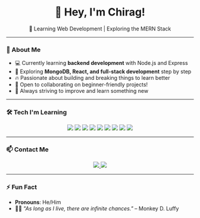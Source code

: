 <h1 align="center">👋 Hey, I'm Chirag!</h1>  

<p align="center">
  🌱 Learning Web Development | Exploring the MERN Stack  
</p>  

---

### 🚀 About Me  
- 💻 Currently learning **backend development** with Node.js and Express  
- 🚀 Exploring **MongoDB, React, and full-stack development** step by step  
- 🔥 Passionate about building and breaking things to learn better  
- 🤝 Open to collaborating on beginner-friendly projects!  
- 🎯 Always striving to improve and learn something new  

---

### 🛠️ Tech I'm Learning  
<div align="center">
  <img src="https://img.shields.io/badge/JavaScript-%23F7DF1E.svg?style=for-the-badge&logo=javascript&logoColor=black" />
  <img src="https://img.shields.io/badge/HTML-%23E34F26.svg?style=for-the-badge&logo=html5&logoColor=white" />
  <img src="https://img.shields.io/badge/CSS-%231572B6.svg?style=for-the-badge&logo=css3&logoColor=white" />
  <img src="https://img.shields.io/badge/Node.js-%23339933.svg?style=for-the-badge&logo=node.js&logoColor=white" />
  <img src="https://img.shields.io/badge/Express.js-%23000000.svg?style=for-the-badge&logo=express&logoColor=white" />
  <img src="https://img.shields.io/badge/MongoDB-%2347A248.svg?style=for-the-badge&logo=mongodb&logoColor=white" />
  <img src="https://img.shields.io/badge/React-%2361DAFB.svg?style=for-the-badge&logo=react&logoColor=black" />
  <img src="https://img.shields.io/badge/Git-%23F05032.svg?style=for-the-badge&logo=git&logoColor=white" />
  <img src="https://img.shields.io/badge/GitHub-%23181717.svg?style=for-the-badge&logo=github&logoColor=white" />
</div>  

---

### 📫 Contact Me  
<p align="center">
  <a href="https://www.linkedin.com/in/chiragprajapati-dev" target="_blank">
    <img src="https://img.shields.io/badge/LinkedIn-%230077B5.svg?&style=for-the-badge&logo=linkedin&logoColor=white" />
  </a>
  <a href="mailto:chiragprajapati6100@gmail.com">
    <img src="https://img.shields.io/badge/Email-D14836?style=for-the-badge&logo=gmail&logoColor=white" />
  </a>
</p>  

---

### ⚡ Fun Fact  
- **Pronouns**: He/Him  
- 🏴‍☠️ *"As long as I live, there are infinite chances."* – Monkey D. Luffy  
